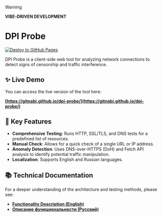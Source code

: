 > [!WARNING]
> **VIBE-DRIVEN DEVELOPMENT**

# DPI Probe

[![Deploy to GitHub Pages](https://github.com/gitnabi/dpi-probe/actions/workflows/deploy.yml/badge.svg)](https://gitnabi.github.io/dpi-probe/)

DPI Probe is a client-side web tool for analyzing network connections to detect signs of censorship and traffic interference.

## ✨ Live Demo

You can access the live version of the tool here:

**[https://gitnabi.github.io/dpi-probe/](https://gitnabi.github.io/dpi-probe/)**

## 🚀 Key Features

- **Comprehensive Testing**: Runs HTTP, SSL/TLS, and DNS tests for a predefined list of resources.
- **Manual Check**: Allows for a quick check of a single URL or IP address.
- **Anomaly Detection**: Uses DNS-over-HTTPS (DoH) and Fetch API analysis to identify potential traffic manipulation.
- **Localization**: Supports English and Russian languages.

## 📚 Technical Documentation

For a deeper understanding of the architecture and testing methods, please see:

- **[Functionality Description (English)](FUNCTIONALITY_en.md)**
- **[Описание функциональности (Русский)](FUNCTIONALITY_ru.md)**
